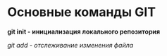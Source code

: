 # Основные команды GIT

**git init - инициализация локального репозитория**

*git add - отслеживание изменения файла*
